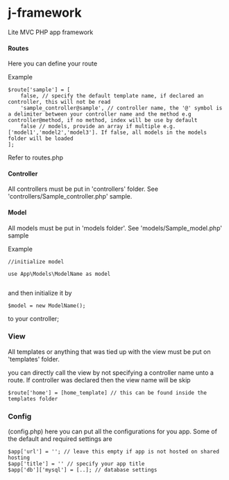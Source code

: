 # j-framework
Lite MVC PHP app framework


#### Routes

Here you can define your route

Example

```
$route['sample'] = [
	false, // specify the default template name, if declared an controller, this will not be read
	'sample_controller@sample', // controller name, the '@' symbol is a delimiter between your controller name and the method e.g controller@method, if no method, index will be use by default
	false // models, provide an array if multiple e.g. ['model1','model2','model3']. If false, all models in the models folder will be loaded
];

```

Refer to routes.php 


#### Controller

All controllers must be put in 'controllers' folder. See 'controllers/Sample_controller.php' sample.


#### Model

All models must be put in 'models folder'. See 'models/Sample_model.php' sample

Example
```
//initialize model

use App\Models\ModelName as model


```

and then initialize it by

```
$model = new ModelName();

```

to your controller;

### View

All templates or anything that was tied up with the view must be put on 'templates' folder.

you can directly call the view by not specifying a controller name unto a route. If controller was declared then the view name will be skip

```
$route['home'] = [home_template] // this can be found inside the templates folder
```

### Config

(config.php) here you can put all the configurations for you app. Some of the default and required settings are

```
$app['url'] = ''; // leave this empty if app is not hosted on shared hosting
$app['title'] = '' // specify your app title
$app['db']['mysql'] = [..]; // database settings
```